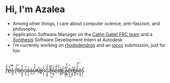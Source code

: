 # Hi, I'm Azalea
- Among other things, I care about computer science, anti-fascism, and philosophy.
- Application Software Manager on the [Catlin Gabel FRC team](https://www.team1540.org/) and a [Synthesis](https://github.com/Autodesk/synthesis) Software Development Intern at Autodesk
- I’m currently working on [rhododendron](https://github.com/Ewie21/rhododendron) and an [ioccc](https://www.ioccc.org/) submission, just for fun

<br>

T̸̗̀̃̐̾̕H̸̡͗͂͂͠E̴̜̰̯̔̈̐̅ ̸̨̦̈̌P̵̝̀͑̎͘͝R̴̡͆O̶̲͙͈̩̗̾͒͂G̴̮̫̦̫̈́̅R̶̙̹̟̽̒ͅA̵͓̒͜M̶̗͎͐̂̾̌̕M̶̰̃̽İ̸͉͈͖N̵̞̙̦̹̽́̍Ḡ̴͎̭͚̺́͆̍͛ ̸̦̋̃̂̐F̸̡͉̠͕̈́̍͜͝A̴̰̼͚͛͂E̵͕͛͌̑́R̵̟̈́̂̂̕̕Í̸͎̱̻̀E̴̲̰͛̋́ ̵͇͙̟̜̍̈̒̚ͅȀ̶̧̪̻̹̐̈́̐P̶̳͎̞̮̐͑̏̈͜P̸̧̛̱̺͈̍͝E̸͇̯̰̠̔A̶̢̺͕͋͋͐̌͝R̷͈̪͓͖̍S̷̝̘̖̜̜̾̚


<br>




<!--- [![](https://skillicons.dev/icons?i=rust,c,java,ts,svelte&perline=5)](https://skillicons.dev) --->
<!--- I can also program in Rust, C, Java, Python, and TypeScript; SQL is tolerated.--->
<!---[![Top Langs](https://github-readme-stats.vercel.app/api/top-langs/?username=Ewie21)](https://github.com/Ewie21/github-readme-stats)--->



<!---
Ewie21/Ewie21 is a ✨ special ✨ repository because its `README.md` (this file) appears on your GitHub profile.
You can click the Preview link to take a look at your changes.

T̶̬̪̝̼̯̜̝̏̽̚H̨̟̞̿ͪ͌̍͐̓E̠͓͆̌̈ ̣̗̞̘C̥̙͊͗O̤̱ͪ́ͧ́̅ͭ̚Ḓ̢̆̃̓̾I̟ͯ̂͋̀̀N̟͓̳̟̪̓ͦ̃̀ͯ̇͐G̟̗̭ ̡͎͕͍̟̼͛ͩ̒̋͊̐ͧF̜͔͛̏̆̇̀ͯ̾A͊ͩI̪̰͍̠͉͒͌̈́͐̎͒͡R̗̭ͦ̈̀ͤͫ̐͠Y̰͕̫͔̟̺ͯ͌͆͆ ͈̥̺͍̟̋͒̀̉ͩ̋̀I͍͡S̓̀̋ͮ̓͞ ̷̬͔̭͔͙ͦ̑H̡̪̪̜̽̏̀͌̓͋E̥͍͔̥͕̠͉̐̾̓̋̎̊ͩR̢͕̤͎͖̜̳̅̈́̓E͚̲͆̉̆̌

ţ̶̦̯̪̄̃͑͐̍͝ͅḩ̸͔̹̟̜̜̝̤͇͙̱̱̣̹͒̀͆̂̈́͂̀̕e̸̘̞͓̘̬͔͇̘͎̝̙̖̳̬̘̐͒̊̄̔́͋̚̕ ̵̧̙̬̳͓͈͍͙̙̗̻̺̱͋̉͐͑́̈́͠ç̶̢̧̞͖͖̪̍̐ŏ̶̡̲̮͙̞͔̍̑̀̈́̓́̋̐̽̿̀̿̂͠d̷̦͙̭̊̑̍̃͂͘̚͠ȉ̴̪̞͙̪͎̘͍̳̥̞͉̈̃̏̿̈̏̔̀̒̀̕͜͝͝n̴̨͔̲̞͚͓̞͓̥̓̾͒̀͊̕g̷̨̖̰̩̉̈́́̽̇͒́̑̌͝ ̶̪̘̰͇͎̦̯͔͑̉̓̅̄̏̏̆͊̓͠f̴̢̛̛͈̥́͂̅ḁ̸̭̝̉̆̽̉̄̑͝ȉ̸̦͕̙͉̗̮̐́̏r̶̛͎͎̩̘͈̱̦͕̝̘̻̝͕͗̽̓͆̋͘ͅͅy̶̥͚͔̖̜͉͖͉̹̰̪̟̾̊̾̿̍̚ͅ ̵̢͓̭͔͎̻̬̩͇̣̠͎̹̺̰͑͗̍͐̈́͒̃̏̔̓͝͝͠į̸̣̺̝̱̘̭̰̫͋͋͂̇͒̉̅̋̋͂͜͝ͅs̸͚͉̫̣͎̼̻̲̼̩͎͕̙̅́͒̕͜ ̷̦̮̞̈́͊̊̑͑͋̑̄̀̒́̓̃̚͘ͅḩ̶̧̨̤̘̞̹̰͓͚̞̓̽͒̂̀̽͋̍̈̔̐͒͒̕̚ę̸͈̣̜̄̾͌̈́̾͋̋͝r̵̝̘̜̖͝ȩ̶̨͙̰̗͓̰̹̘̹̑̍̇̏̉̈́̎̌̈́̐͐͊͑ͅ

--->
